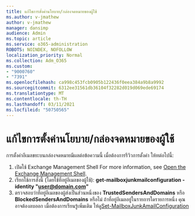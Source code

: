 ```yaml
---
title: แก้ไขการตั้งค่านโยบาย/กล่องจดหมายของผู้ใช้
ms.author: v-jmathew
author: v-jmathew
manager: dansimp
audience: Admin
ms.topic: article
ms.service: o365-administration
ROBOTS: NOINDEX, NOFOLLOW
localization_priority: Normal
ms.collection: Adm_O365
ms.custom:
- "9000760"
- "7391"
ms.openlocfilehash: ca998c453fcb0905b122436f0eea384a9b8a9992
ms.sourcegitcommit: 6312ee31561db36104f32282d019d069ede69174
ms.translationtype: MT
ms.contentlocale: th-TH
ms.lasthandoff: 03/11/2021
ms.locfileid: "50750565"
---
```

# <a name="fix-user-policymailbox-settings"></a>แก้ไขการตั้งค่านโยบาย/กล่องจดหมายของผู้ใช้

การตั้งค่าอีเมลขยะบนกล่องจดหมายมีผลต่อข้อความนี้ เมื่อต้องการรีวิวการตั้งค่า ให้ทต่อไปนี้:

1. เปิดใช้ Exchange Management Shell For more information, see [Open the Exchange Management Shell](https://go.microsoft.com/fwlink/?linkid=2101432).
2. เรียกใช้การสั่งนี้ (โดยใช้ที่อยู่อีเมลของผู้ใช้):  **get-mailboxjunkmailconfiguration -identity "user@domain.com"**
3. ตรวจสอบว่าที่อยู่อีเมลของผู้ส่งเป็นส่วนหนึ่งของ **TrustedSendersAndDomains** หรือ **BlockedSendersAndDomains** หรือไม่ ถ้าที่อยู่อีเมลอยู่ในรายการใดรายการหนึ่ง คุณอาจต้องลบออก เมื่อต้องการเรียนรู้เพิ่มเติม ให้ดู[Set-MailboxJunkAmailConfiguration](https://go.microsoft.com/fwlink/?linkid=2101047)
